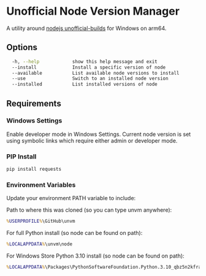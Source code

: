 # Unofficial Node Version Manager

A utility around [nodejs unofficial-builds](https://unofficial-builds.nodejs.org/download/release/) for Windows on arm64.

## Options

```sh
  -h, --help            show this help message and exit
  --install             Install a specific version of node
  --available           List available node versions to install
  --use                 Switch to an installed node version
  --installed           List installed versions of node
```

## Requirements

### Windows Settings

Enable developer mode in Windows Settings. Current node version is set using symbolic links which require either admin or developer mode.

### PIP Install

```sh
pip install requests
```

### Environment Variables

Update your environment PATH variable to include:

Path to where this was cloned (so you can type unvm anywhere):

```cmd
%USERPROFILE%\GitHub\unvm
```

For full Python install (so node can be found on path):

```cmd
%LOCALAPPDATA%\unvm\node
```

For Windows Store Python 3.10 install (so node can be found on path):

```cmd
%LOCALAPPDATA%\Packages\PythonSoftwareFoundation.Python.3.10_qbz5n2kfra8p0\LocalCache\Local\unvm\node
```

